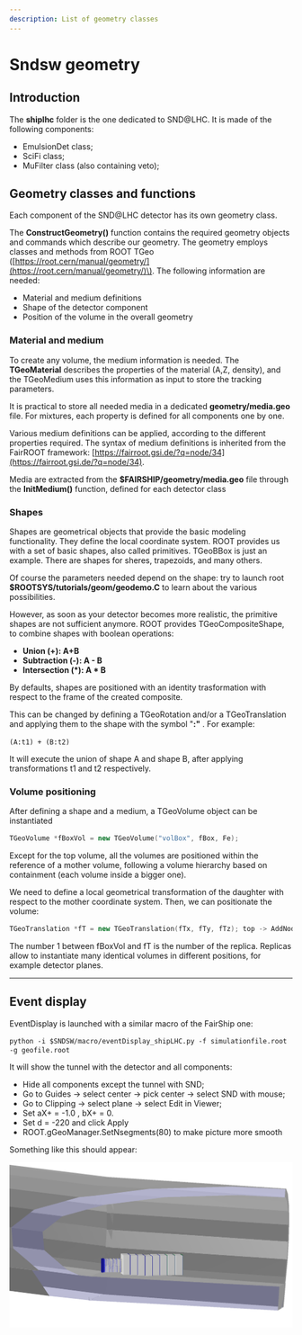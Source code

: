 ```yaml
---
description: List of geometry classes
---
```


# Sndsw geometry

## Introduction

The **shiplhc** folder is the one dedicated to SND@LHC. It is made of the following components:

* EmulsionDet class;
* SciFi class;
* MuFilter class \(also containing veto\);

## Geometry classes and functions

Each component of the SND@LHC detector has its own geometry class.

 The **ConstructGeometry\(\)** function contains the required geometry objects and commands which describe our geometry. The geometry employs classes and methods from ROOT TGeo \([https://root.cern/manual/geometry/](https://root.cern/manual/geometry/)\). The following information are needed:

* Material and medium definitions
* Shape of the detector component
* Position of the volume in the overall geometry

### Material and medium

To create any volume, the medium information is needed. The **TGeoMaterial** describes the properties of the material \(A,Z, density\), and the TGeoMedium uses this information as input to store the tracking parameters.

It is practical to store all needed media in a dedicated **geometry/media.geo** file. For mixtures, each property is defined for all components one by one.

Various medium definitions can be applied, according to the different properties required. The syntax of medium definitions is inherited from the FairROOT framework: [https://fairroot.gsi.de/?q=node/34](https://fairroot.gsi.de/?q=node/34).

Media are extracted from the **$FAIRSHIP/geometry/media.geo** file through the **InitMedium\(\)** function, defined for each detector class

### Shapes

Shapes are geometrical objects that provide the basic modeling functionality. They define the local coordinate system. ROOT provides us with a set of basic shapes, also called primitives. TGeoBBox is just an example. There are shapes for sheres, trapezoids, and many others.

Of course the parameters needed depend on the shape: try to launch root **$ROOTSYS/tutorials/geom/geodemo.C** to learn about the various possibilities.

However, as soon as your detector becomes more realistic, the primitive shapes are not sufficient anymore. ROOT provides TGeoCompositeShape, to combine shapes with boolean operations:

* **Union \(+\): A+B**
* **Subtraction \(-\): A - B**
* **Intersection \(\*\): A \* B**

By defaults, shapes are positioned with an identity trasformation with respect to the frame of the created composite. 

This can be changed by defining a TGeoRotation and/or a TGeoTranslation and applying them to the shape with the symbol "**:"** . For example: 

`(A:t1) + (B:t2)`

It will execute the union of shape A and shape B, after applying transformations t1 and t2 respectively.

### Volume positioning

After defining a shape and a medium, a TGeoVolume object can be instantiated

```cpp
TGeoVolume *fBoxVol = new TGeoVolume("volBox", fBox, Fe);
```

Except for the top volume, all the volumes are positioned within the reference of a mother volume, following a volume hierarchy based on containment \(each volume inside a bigger one\).

We need to define a local geometrical transformation of the daughter with respect to the mother coordinate system. Then, we can positionate the volume:

```cpp
TGeoTranslation *fT = new TGeoTranslation(fTx, fTy, fTz); top -> AddNode(fBoxVol, 1, fT);
```

The number 1 between fBoxVol and fT is the number of the replica. Replicas allow to instantiate many identical volumes in different positions, for example detector planes.



 ****

   


## Event display

EventDisplay is launched with a similar macro of the FairShip one:

```text
python -i $SNDSW/macro/eventDisplay_shipLHC.py -f simulationfile.root -g geofile.root
```

It will show the tunnel with the detector and all components:

* Hide all components except the tunnel with SND;
* Go to Guides -&gt; select center -&gt; pick center -&gt; select SND with mouse;
* Go to Clipping -&gt; select plane -&gt; select Edit in Viewer;
* Set aX+ = -1.0 , bX+ = 0.
* Set d = -220 and click Apply
* ROOT.gGeoManager.SetNsegments\(80\) to make picture more smooth

Something like this should appear:

![SND geometry event display](../.gitbook/assets/snddisplay_withveto_tunnelopened.png)

 

